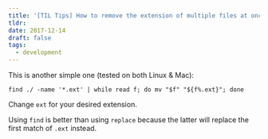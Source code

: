 ```yaml
---
title: '[TIL Tips] How to remove the extension of multiple files at once (CLI)'
tldr:
date: 2017-12-14
draft: false
tags:
  - development
---
```

This is another simple one (tested on both Linux & Mac):

```
find ./ -name '*.ext' | while read f; do mv "$f" "${f%.ext}"; done
```

Change `ext` for your desired extension.

Using `find` is better than using `replace` because the latter will replace the first match of `.ext` instead.
